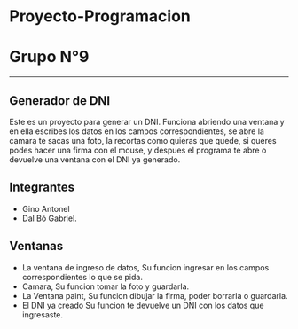# Proyecto-Programacion
# Grupo N°9
***
## Generador de DNI 
  Este es un proyecto para generar un DNI. Funciona abriendo una ventana y en ella escribes los datos en los campos correspondientes, se abre la camara te sacas una foto, la recortas como quieras que quede, si queres podes hacer una firma con el mouse, y despues el programa te abre o devuelve una ventana con el DNI ya generado.

## Integrantes
- Gino Antonel 
- Dal Bó Gabriel.

## Ventanas
- La ventana de ingreso de datos, Su funcion ingresar en los campos correspondientes lo que se pida. 
- Camara, Su funcion tomar la foto y guardarla.
- La Ventana paint, Su funcion dibujar la firma, poder borrarla o guardarla.
- El DNI ya creado Su funcion te devuelve un DNI con los datos que ingresaste.





